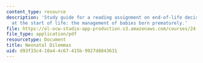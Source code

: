 ```yaml
---
content_type: resource
description: 'Study guide for a reading assignment on end-of-life decision making
  at the start of life: the management of babies born prematurely.'
file: https://ol-ocw-studio-app-production.s3.amazonaws.com/courses/24-06j-bioethics-spring-2009/d93f33c410a44c67415b9927d8843631_MIT24_06Js09_study06.pdf
file_type: application/pdf
resourcetype: Document
title: Neonatal Dilemmas
uid: d93f33c4-10a4-4c67-415b-9927d8843631
---
```

